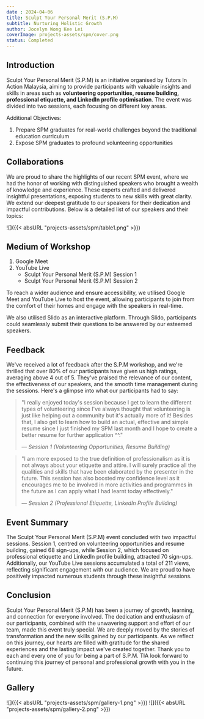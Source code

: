 ```yaml
---
date : 2024-04-06
title: Sculpt Your Personal Merit (S.P.M)
subtitle: Nurturing Holistic Growth
author: Jocelyn Wong Kee Lei
coverImage: projects-assets/spm/cover.png
status: Completed
---
```


## Introduction

Sculpt Your Personal Merit (S.P.M) is an initiative organised by Tutors In Action Malaysia, aiming to provide participants with valuable insights and skills in areas such as **volunteering opportunities, resume building, professional etiquette, and LinkedIn profile optimisation**. The event was divided into two sessions, each focusing on different key areas. 

Additional Objectives:
1. Prepare SPM graduates for real-world challenges beyond the traditional education curriculum
2. Expose SPM graduates to profound volunteering opportunities 

## Collaborations

We are proud to share the highlights of our recent SPM event, where we had the honor of working with distinguished speakers who brought a wealth of knowledge and experience. These experts crafted and delivered insightful presentations, exposing students to new skills with great clarity. We extend our deepest gratitude to our speakers for their dedication and impactful contributions. Below is a detailed list of our speakers and their topics:

![]({{< absURL "projects-assets/spm/table1.png" >}})

## Medium of Workshop
1. Google Meet
2. YouTube Live 
    - Sculpt Your Personal Merit (S.P.M) Session 1
    - Sculpt Your Personal Merit (S.P.M) Session 2

To reach a wider audience and ensure accessibility, we utilised Google Meet and YouTube Live to host the event, allowing participants to join from the comfort of their homes and engage with the speakers in real-time.

We also utilised Slido as an interactive platform. Through Slido, participants could seamlessly submit their questions to be answered by our esteemed speakers.

## Feedback

We've received a lot of feedback after the S.P.M workshop, and we're thrilled that over 80% of our participants have given us high ratings, averaging above 4 out of 5. They've praised the relevance of our content, the effectiveness of our speakers, and the smooth time management during the sessions. Here's a glimpse into what our participants had to say:

> "I really enjoyed today's session because I get to learn the different types of volunteering since I've always thought that volunteering is just like helping out a community but it's actually more of it! Besides that, I also get to learn how to build an actual, effective and simple resume since I just finished my SPM last month and I hope to create a better resume for further application ^^."
> 
>  — <cite>Session 1 (Volunteering Opportunities, Resume Building)</cite>


> "I am more exposed to the true definition of professionalism as it is not always about your etiquette and attire. I will surely practice all the qualities and skills that have been elaborated by the presenter in the future. This session has also boosted my confidence level as it encourages me to be involved in more activities and programmes in the future as I can apply what I had learnt today effectively."
> 
> — <cite>Session 2 (Professional Etiquette, LinkedIn Profile Building)</cite>

## Event Summary

The Sculpt Your Personal Merit (S.P.M) event concluded with two impactful sessions. Session 1, centred on volunteering opportunities and resume building, gained 68 sign-ups, while Session 2, which focused on professional etiquette and LinkedIn profile building, attracted 70 sign-ups. Additionally, our YouTube Live sessions accumulated a total of 211 views, reflecting significant engagement with our audience. We are proud to have positively impacted numerous students through these insightful sessions.

## Conclusion

Sculpt Your Personal Merit (S.P.M) has been a journey of growth, learning, and connection for everyone involved. The dedication and enthusiasm of our participants, combined with the unwavering support and effort of our team, made this event truly special. We are deeply moved by the stories of transformation and the new skills gained by our participants. As we reflect on this journey, our hearts are filled with gratitude for the shared experiences and the lasting impact we've created together. Thank you to each and every one of you for being a part of S.P.M. TIA look forward to continuing this journey of personal and professional growth with you in the future.

## Gallery

![]({{< absURL "projects-assets/spm/gallery-1.png" >}})
![]({{< absURL "projects-assets/spm/gallery-2.png" >}})
